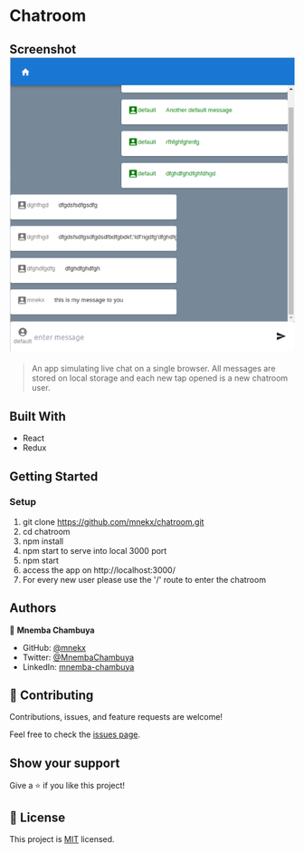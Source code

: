 # Chatroom

## Screenshot ![screenshot](./screenshot.png)

> An app simulating live chat on a single browser. All messages are stored on local storage and each new tap opened is a new chatroom user.

## Built With

- React
- Redux

## Getting Started

### Setup

1. git clone https://github.com/mnekx/chatroom.git
2. cd chatroom
3. npm install
4. npm start to serve into local 3000 port
10. npm start
11. access the app on http://localhost:3000/
12. For every new user please use the '/' route to enter the chatroom

## Authors

👤 **Mnemba Chambuya**

- GitHub: [@mnekx](https://github.com/mnekx)
- Twitter: [@MnembaChambuya](https://twitter.com/MnembaChambuya)
- LinkedIn: [mnemba-chambuya](https://linkedin.com/in/mnemba-chambuya)

## 🤝 Contributing

Contributions, issues, and feature requests are welcome!

Feel free to check the [issues page](../../issues/).

## Show your support

Give a ⭐️ if you like this project!

## 📝 License

This project is [MIT](./MIT.md) licensed.